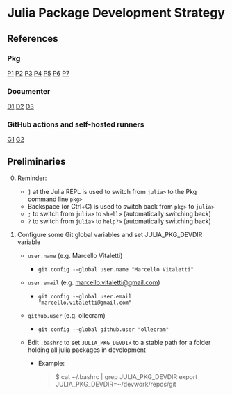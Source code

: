 # Julia Package Development Strategy

## References 

### Pkg

[P1](https://julialang.github.io/Pkg.jl/v1.3)
[P2](https://github.com/JuliaLang/Example.jl)
[P3](https://github.com/invenia/PkgTemplates.jl/tree/v0.6.3)
[P4](https://github.com/JuliaCI/Coverage.jl)
[P5](https://tlienart.github.io/pub/julia/dev-pkg.html)
[P6](https://www.juliabloggers.com/finalizing-your-julia-package-documentation-testing-coverage-and-publishing/)
[P7](https://docs.julialang.org/en/v1/manual/style-guide/index.html)


### Documenter

[D1](https://juliadocs.github.io/Documenter.jl/stable/)
[D2](https://pages.github.com/)
[D3](https://docs.julialang.org/en/v1/stdlib/Markdown/)


### GitHub actions and self-hosted runners
[G1](https://help.github.com/en/actions/automating-your-workflow-with-github-actions)
[G2](https://help.github.com/en/actions/automating-your-workflow-with-github-actions/configuring-the-self-hosted-runner-application-as-a-service)


## Preliminaries

0. Reminder:
	- `]` at the Julia REPL is used to switch from `julia>` to the Pkg command line `pkg>`
	- Backspace (or Ctrl+C) is used to switch back from `pkg>` to `julia>`
    - `;` 		to switch from `julia>` to `shell>`     (automatically switching back)
	- `?` 		to switch from `julia>` to `help?>`     (automatically switching back)
		

1. Configure some Git global variables and set JULIA_PKG_DEVDIR variable

	- `user.name` (e.g. Marcello Vitaletti)
    	- `git config --global user.name "Marcello Vitaletti"`
	
    - `user.email` (e.g. marcello.vitaletti@gmail.com)
	    - `git config --global user.email "marcello.vitaletti@gmail.com"`
  
    - `github.user` (e.g. ollecram)
    	- `git config --global github.user "ollecram"`

	- Edit `.bashrc` to set `JULIA_PKG_DEVDIR` to a stable path for a folder holding all julia packages in development
    	- Example: 
		    > $ cat ~/.bashrc | grep JULIA_PKG_DEVDIR
			> export JULIA_PKG_DEVDIR=~/devwork/repos/git

